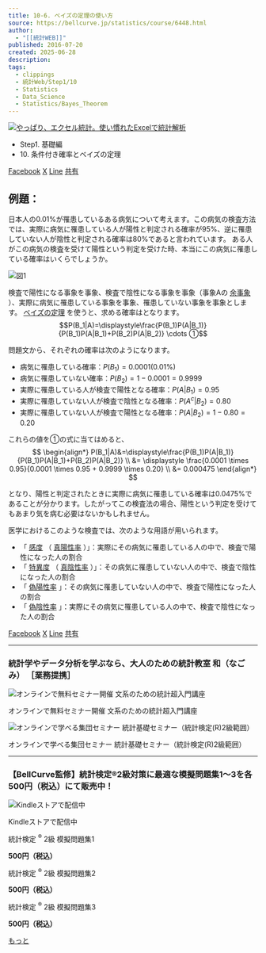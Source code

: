 ```yaml
---
title: 10-6. ベイズの定理の使い方
source: https://bellcurve.jp/statistics/course/6448.html
author:
  - "[[統計WEB]]"
published: 2016-07-20
created: 2025-06-28
description: 
tags:
  - clippings
  - 統計Web/Step1/10
  - Statistics
  - Data_Science
  - Statistics/Bayes_Theorem
---
```

[![やっぱり、エクセル統計。使い慣れたExcelで統計解析](https://bellcurve.jp/statistics/wp-content/uploads/2024/09/statistics01-b_ver3.png "やっぱり、エクセル統計。使い慣れたExcelで統計解析")](https://bellcurve.jp/ex/)

- Step1. 基礎編
- 10\. 条件付き確率とベイズの定理

[Facebook](https://bellcurve.jp/#facebook "Facebook") [X](https://bellcurve.jp/#x "X") [Line](https://bellcurve.jp/#line "Line") [共有](https://www.addtoany.com/share#url=https%3A%2F%2Fbellcurve.jp%2Fstatistics%2Fcourse%2F6448.html&title=10-6.%20%E3%83%99%E3%82%A4%E3%82%BA%E3%81%AE%E5%AE%9A%E7%90%86%E3%81%AE%E4%BD%BF%E3%81%84%E6%96%B9)

## 例題：

日本人の0.01%が罹患しているある病気について考えます。この病気の検査方法では、実際に病気に罹患している人が陽性と判定される確率が95%、逆に罹患していない人が陰性と判定される確率は80%であると言われています。 ある人がこの病気の検査を受けて陽性という判定を受けた時、本当にこの病気に罹患している確率はいくらでしょうか。

![図1](https://bellcurve.jp/statistics/wp-content/uploads/2016/07/795316b92fc766b0181f6fef074f03fa-11.png)

検査で陽性になる事象を事象、検査で陰性になる事象を事象（事象Aの [余事象](https://bellcurve.jp/statistics/course/6199.html) ）、実際に病気に罹患している事象を事象、罹患していない事象を事象とします。 [ベイズの定理](https://bellcurve.jp/statistics/glossary/1012.html) を使うと、求める確率はとなります。
$$P(B_1|A)=\displaystyle\frac{P(B_1)P(A|B_1)}{P(B_1)P(A|B_1)+P(B_2)P(A|B_2)} \cdots ①$$
<!-- ![ P(B_1|A)=\displaystyle\frac{P(B_1)P(A|B_1)}{P(B_1)P(A|B_1)+P(B_2)P(A|B_2)} \cdots \textcircled{\small 1} ](https://bellcurve.jp/statistics/wp-content/ql-cache/quicklatex.com-878410185dde519e4e2f458267859499_l3.svg "Rendered by QuickLaTeX.com") -->

問題文から、それぞれの確率は次のようになります。

- 病気に罹患している確率：$P(B_1) = 0.0001(0.01\%)$
- 病気に罹患していない確率：$P(B_2) = 1 - 0.0001 = 0.9999$
- 実際に罹患している人が検査で陽性となる確率：$P(A|B_1) = 0.95$
- 実際に罹患していない人が検査で陰性となる確率：$P(A^{c}|B_2) = 0.80$
- 実際に罹患していない人が検査で陽性となる確率：$P(A|B_2) = 1-0.80 = 0.20$

これらの値を①の式に当てはめると、
$$
\begin{align*} 
P(B_1|A)&=\displaystyle\frac{P(B_1)P(A|B_1)}{P(B_1)P(A|B_1)+P(B_2)P(A|B_2)} \\ 
&= \displaystyle \frac{0.0001 \times 0.95}{0.0001 \times 0.95 + 0.9999 \times 0.20} \\ 
&= 0.000475 
\end{align*}
$$
<!-- ![ \begin{eqnarray*} P(B_1|A)&=&\displaystyle\frac{P(B_1)P(A|B_1)}{P(B_1)P(A|B_1)+P(B_2)P(A|B_2)} \\ &=& \displaystyle \frac{0.0001 \times 0.95}{0.0001 \times 0.95 + 0.9999 \times 0.20} \\ &=& 0.000475 \end{eqnarray*} ](https://bellcurve.jp/statistics/wp-content/ql-cache/quicklatex.com-7c455b016994ecf1886a6de31a286c0c_l3.svg "Rendered by QuickLaTeX.com") -->

となり、陽性と判定されたときに実際に病気に罹患している確率は0.0475%であることが分かります。したがってこの検査法の場合、陽性という判定を受けてもあまり気を病む必要はないかもしれません。

医学におけるこのような検査では、次のような用語が用いられます。

- 「 [感度](https://bellcurve.jp/statistics/glossary/839.html) （ [真陽性率](https://bellcurve.jp/statistics/glossary/2014.html) ）」：実際にその病気に罹患している人の中で、検査で陽性になった人の割合
- 「 [特異度](https://bellcurve.jp/statistics/glossary/1404.html) （ [真陰性率](https://bellcurve.jp/statistics/glossary/2005.html) ）」：その病気に罹患していない人の中で、検査で陰性になった人の割合
- 「 [偽陽性率](https://bellcurve.jp/statistics/glossary/911.html) 」：その病気に罹患していない人の中で、検査で陽性になった人の割合
- 「 [偽陰性率](https://bellcurve.jp/statistics/glossary/413.html) 」：実際にその病気に罹患している人の中で、検査で陰性になった人の割合

[Facebook](https://bellcurve.jp/#facebook "Facebook") [X](https://bellcurve.jp/#x "X") [Line](https://bellcurve.jp/#line "Line") [共有](https://www.addtoany.com/share#url=https%3A%2F%2Fbellcurve.jp%2Fstatistics%2Fcourse%2F6448.html&title=10-6.%20%E3%83%99%E3%82%A4%E3%82%BA%E3%81%AE%E5%AE%9A%E7%90%86%E3%81%AE%E4%BD%BF%E3%81%84%E6%96%B9)

---

### 統計学やデータ分析を学ぶなら、大人のための統計教室 和（なごみ） ［業務提携］

![オンラインで無料セミナー開催 文系のための統計超入門講座](https://bellcurve.jp/statistics/wp-content/uploads/2025/05/toukeicyounyumon.png)

オンラインで無料セミナー開催 文系のための統計超入門講座

![オンラインで学べる集団セミナー 統計基礎セミナー（統計検定(R)2級範囲）](https://bellcurve.jp/statistics/wp-content/uploads/2025/05/toukeikiso.png)

オンラインで学べる集団セミナー 統計基礎セミナー（統計検定(R)2級範囲）

---

### 【BellCurve監修】統計検定®2級対策に最適な模擬問題集1～3を各500円（税込）にて販売中！

![Kindleストアで配信中](https://bellcurve.jp/statistics/wp-content/uploads/2018/07/bnr_kindle.png)

Kindleストアで配信中

統計検定 <sup>®</sup> 2級 模擬問題集1

**500円（税込）**  

統計検定 <sup>®</sup> 2級 模擬問題集2

**500円（税込）**  

統計検定 <sup>®</sup> 2級 模擬問題集3

**500円（税込）**  

[もっと](https://bellcurve.jp/statistics/course/#addtoany "すべてを表示")